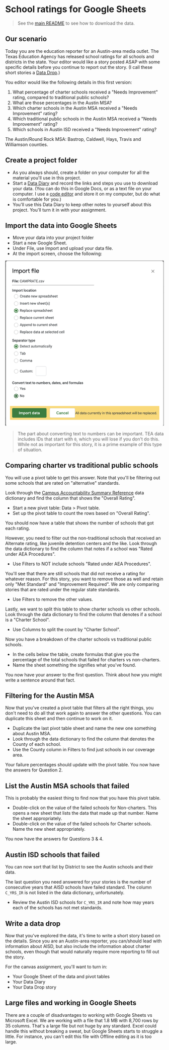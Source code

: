 # School ratings for Google Sheets

> See the [main README](README.md) to see how to download the data.

## Our scenario

Today you are the education reporter for an Austin-area media outlet. The Texas Education Agency has released school ratings for all schools and districts in the state. Your editor would like a story posted ASAP with some specific details before you continue to report out the story. (I call these short stories a [Data Drop](https://docs.google.com/document/d/1gd5RR5YK43N3uE0o1vBoJfnkSo5S0JJFUCJmFsa75FM/edit#heading=h.k2b1zvdn1534).)

You editor would like the following details in this first version:

1. What percentage of charter schools received a "Needs Improvement" rating, compared to traditional public schools?
2. What are those percentages in the Austin MSA?
3. Which charter schools in the Austin MSA received a "Needs Improvement" rating?
4. Which traditional public schools in the Austin MSA received a "Needs Improvement" rating?
5. Which schools in Austin ISD received a "Needs Improvement" rating?

The Austin/Round Rock MSA: Bastrop, Caldwell, Hays, Travis and Williamson counties.

## Create a project folder

- As you always should, create a folder on your computer for all the material you'll use in this project.
- Start a [Data Diary](https://docs.google.com/document/d/1gd5RR5YK43N3uE0o1vBoJfnkSo5S0JJFUCJmFsa75FM/edit#heading=h.5i6qymvlqkwj) and record the links and steps you use to download your data. (You can do this in Google Docs, or as a text file on your computer. I use a [code editor](https://drive.google.com/open?id=1vxqW2B0JkRov-V2sRtBSuOHIOdP71WH-5qBFDQvuUY8) and store it on my computer, but do what is comfortable for you.)
- You'll use this Data Diary to keep other notes to yourself about this project. You'll turn it in with your assignment.

## Import the data into Google Sheets

- Move your data into your project folder
- Start a new Google Sheet.
- Under File, use Import and upload your data file.
- At the import screen, choose the following:

![Sheets import](img/sheets-import.png)

> The part about converting text to numbers can be important. TEA data includes IDs that start with `0`, which you will lose if you don't do this. While not as important for this story, it is a prime example of this type of situation.

## Comparing charter vs traditional public schools

You will use a pivot table to get this answer. Note that you'll be filtering out some schools that are rated on "alternative" standards.

Look through the [Campus Accountability Summary Reference](https://rptsvr1.tea.texas.gov/perfreport/account/2018/download/camprate.html) data dictionary and find the column that shows the "Overall Rating".

- Start a new pivot table: Data > Pivot table.
- Set up the pivot table to count the rows based on "Overall Rating".

You should now have a table that shows the number of schools that got each rating.

However, you need to filter out the non-traditional schools that received an Alternate rating, like juvenile detention centers and the like. Look through the data dictionary to find the column that notes if a school was "Rated under AEA Procedures".

- Use Filters to NOT include schools "Rated under AEA Procedures".

You'll see that there are still schools that did not receive a rating for whatever reason. For this story, you want to remove those as well and retain only "Met Standard" and "Improvement Required". We are only comparing stories that are rated under the regular state standards.

- Use Filters to remove the other values.

Lastly, we want to split this table to show charter schools vs other schools. Look through the data dictionary to find the column that denotes if a school is a "Charter School".

- Use Columns to split the count by "Charter School".

Now you have a breakdown of the charter schools vs traditional public schools.

- In the cells below the table, create formulas that give you the percentage of the total schools that failed for charters vs non-charters.
- Name the sheet something the signifies what you've found.

You now have your answer to the first question. Think about how you might write a sentence around that fact.

## Filtering for the Austin MSA

Now that you've created a pivot table that filters all the right things, you don't need to do all that work again to answer the other questions. You can duplicate this sheet and then continue to work on it.

- Duplicate the last pivot table sheet and name the new one something about Austin MSA.
- Look through the data dictionary to find the column that denotes the County of each school.
- Use the County column in Filters to find just schools in our coverage area.

Your failure percentages should update with the pivot table. You now have the answers for Question 2.

## List the Austin MSA schools that failed

This is probably the easiest thing to find now that you have this pivot table.

- Double-click on the value of the failed schools for Non-charters. This opens a new sheet that lists the data that made up that number. Name the sheet appropriately.
- Double-click on the value of the failed schools for Charter schools. Name the new sheet appropriately.

You now have the answers for Questions 3 & 4.

## Austin ISD schools that failed

You can now sort that list by District to see the Austin schools and their data.

The last question you need answered for your stories is the number of consecutive years that AISD schools have failed standard. The column `C_YRS_IR` is not listed in the data dictionary, unfortunately.

- Review the Austin ISD schools for `C_YRS_IR` and note how may years each of the schools has not met standards.

## Write a data drop

Now that you've explored the data, it's time to write a short story based on the details. Since you are an Austin-area reporter, you can/should lead with information about AISD, but also include the information about charter schools, even though that would naturally require more reporting to fill out the story.

For the canvas assignment, you'll want to turn in:

- Your Google Sheet of the data and pivot tables
- Your Data Diary
- Your Data Drop story

## Large files and working in Google Sheets

There are a couple of disadvantages to working with Google Sheets vs Microsoft Excel. We are working with a file that 1.8 MB with 8,700 rows by 35 columns. That's a large file but not huge by any standard. Excel could handle this without breaking a sweat, but Google Sheets starts to struggle a little. For instance, you can't edit this file with Offline editing as it is too large.
